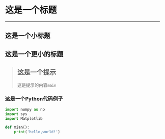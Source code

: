 # 这是一个标题
---
## 这是一个小标题

## 这是一个更小的标题

> ## 这是一个提示
> 
> 这是提示的内容`main`

### 这是一个Python代码例子
``` Python
import numpy as np
import sys
import Matplotlib

def mian():
    print('hello,world!')
```
